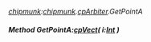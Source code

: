 _[chipmunk](../../modules/chipmunk/chipmunk-module.md):[chipmunk](../../modules/chipmunk/chipmunk-module.md).[cpArbiter](../../modules/chipmunk/chipmunk-cparbiter.md).GetPointA_
##### Method GetPointA:[cpVect](../../modules/chipmunk/chipmunk-cpvect.md)( i:[Int](../../modules/wonkey/wonkey-types-int.md) )
